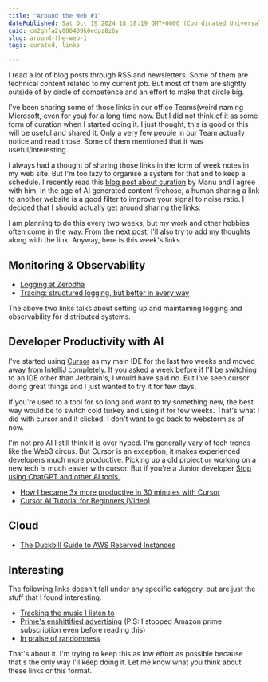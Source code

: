 ```yaml
---
title: "Around the Web #1"
datePublished: Sat Oct 19 2024 18:18:19 GMT+0000 (Coordinated Universal Time)
cuid: cm2ghfa2y000409k0edpz8z6v
slug: around-the-web-1
tags: curated, links

---
```


I read a lot of blog posts through RSS and newsletters. Some of them are technical content related to my current job. But most of them are slightly outside of by circle of competence and an effort to make that circle big.

I've been sharing some of those links in our office Teams(weird naming Microsoft, even for you) for a long time now. But I did not think of it as some form of curation when I started doing it. I just thought, this is good or this will be useful and shared it. Only a very few people in our Team actually notice and read those. Some of them mentioned that it was useful/interesting.

I always had a thought of sharing those links in the form of week notes in my web site. But I'm too lazy to organise a system for that and to keep a schedule. I recently read this [blog post about curation](https://manuelmoreale.com/https://manuelmoreale.com/creation-and-curationcreation-and-curation) by Manu and I agree with him. In the age of AI generated content firehose, a human sharing a link to another website is a good filter to improve your signal to noise ratio. I decided that I should actually get around sharing the links.

I am planning to do this every two weeks, but my work and other hobbies often come in the way. From the next post, I'll also try to add my thoughts along with the link. Anyway, here is this week's links.

## Monitoring & Observability
- [Logging at Zerodha](https://zerodha.tech/blog/logging-at-zerodha/)
- [Tracing: structured logging, but better in every way](https://andydote.co.uk/2023/09/19/tracing-is-better/)

The above two links talks about setting up and maintaining logging and observability for distributed systems.

## Developer Productivity with AI
I've started using [Cursor](cursor.com) as my main IDE for the last two weeks and moved away from IntelliJ completely. If you asked a week before if I'll be switching to an IDE other than Jetbrain's, I would have said no. But I've seen cursor doing great things and I just wanted to try it for few days.

If you're used to a tool for so long and want to try something new, the best way would be to switch cold turkey and using it for few weeks. That's what I did with cursor and it clicked. I don't want to go back to webstorm as of now.

I'm not pro AI I still think it is over hyped. I'm generally vary of tech trends like the Web3 circus. But Cursor is an exception, it makes experienced developers much more productive. Picking up a old project or working on a new tech is much easier with cursor. But if you're a Junior developer [Stop using ChatGPT and other AI tools
](https://vikky.dev/ai-tools).

- [How I became 3x more productive in 30 minutes with Cursor](https://anyblockers.com/posts/how-i-became-3x-more-productive-in-30-minutes-with-cursor)
- [Cursor AI Tutorial for Beginners (Video)](https://www.youtube.com/watch?si=6EV3UDobFZrU5e8a&v=yk9lXobJ95E&feature=youtu.be)

## Cloud
- [The Duckbill Guide to AWS Reserved Instances](https://www.lastweekinaws.com/blog/the-duckbill-guide-to-aws-reserved-instances/)

## Interesting
The following links doesn't fall under any specific category, but are just the stuff that I found interesting.
- [Tracking the music I listen to](https://coryd.dev/posts/2024/tracking-the-music-i-listen-to)
- [Prime's enshittified advertising](https://pluralistic.net/2024/10/03/mother-may-i/#minmax) (P.S: I stopped Amazon prime subscription even before reading this)
- [In praise of randomness](https://sean.voisen.org/marginalia/in-praise-of-randomness-james-bridle)

That's about it. I'm trying to keep this as low effort as possible because that's the only way I'll keep doing it. Let me know what you think about these links or this format.

